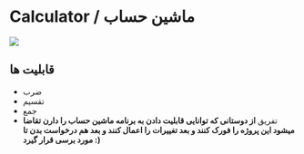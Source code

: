 # Calculator / ماشین حساب

<img src="https://8pic.ir/uploads/calculator-logo-10250-2603_ab81f.jpg">

## قابلیت ها
+ ضرب
+ تقسیم
+ جمع
+ تفریق
 **از دوستانی که توانایی قابلیت دادن به برنامه ماشین حساب را دارن تقاضا میشود این پروژه را فورک کنند و بعد تغییرات را اعمال کنند و بعد هم درخواست بدن تا مورد برسی قرار گیرد :)**
